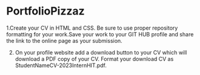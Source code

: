 # PortfolioPizzaz
1.Create your CV in HTML and CSS. Be sure to use proper repository formatting for your work.Save your work to your GIT HUB profile and share the link to the online page as your submission.
 
2. On your profile website add a download button to your CV which will download a PDF copy of your CV.
Format your download CV as StudentNameCV-2023InternHIT.pdf.
